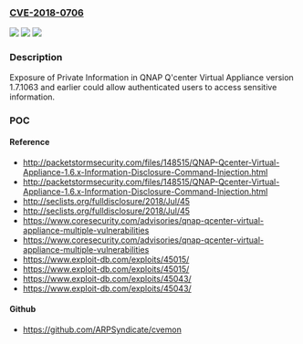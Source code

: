 ### [CVE-2018-0706](https://cve.mitre.org/cgi-bin/cvename.cgi?name=CVE-2018-0706)
![](https://img.shields.io/static/v1?label=Product&message=Q'center%20Virtual%20Appliance&color=blue)
![](https://img.shields.io/static/v1?label=Version&message=n%2Fa&color=blue)
![](https://img.shields.io/static/v1?label=Vulnerability&message=Exposure%20of%20Private%20Information&color=brighgreen)

### Description

Exposure of Private Information in QNAP Q'center Virtual Appliance version 1.7.1063 and earlier could allow authenticated users to access sensitive information.

### POC

#### Reference
- http://packetstormsecurity.com/files/148515/QNAP-Qcenter-Virtual-Appliance-1.6.x-Information-Disclosure-Command-Injection.html
- http://packetstormsecurity.com/files/148515/QNAP-Qcenter-Virtual-Appliance-1.6.x-Information-Disclosure-Command-Injection.html
- http://seclists.org/fulldisclosure/2018/Jul/45
- http://seclists.org/fulldisclosure/2018/Jul/45
- https://www.coresecurity.com/advisories/qnap-qcenter-virtual-appliance-multiple-vulnerabilities
- https://www.coresecurity.com/advisories/qnap-qcenter-virtual-appliance-multiple-vulnerabilities
- https://www.exploit-db.com/exploits/45015/
- https://www.exploit-db.com/exploits/45015/
- https://www.exploit-db.com/exploits/45043/
- https://www.exploit-db.com/exploits/45043/

#### Github
- https://github.com/ARPSyndicate/cvemon

